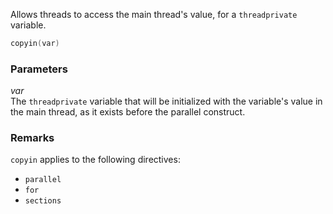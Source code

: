 Allows threads to access the main thread's value, for a `threadprivate` variable.

```cpp
copyin(var)
```

### Parameters

*var*<br/>
The `threadprivate` variable that will be initialized with the variable's value in the main thread, as it exists before the parallel construct.

### Remarks

`copyin` applies to the following directives:

- `parallel`
- `for`
- `sections`